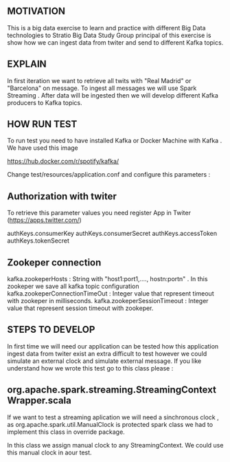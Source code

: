 ## MOTIVATION

 This is a big data exercise to learn and practice with different Big Data technologies to Stratio Big Data Study Group
 principal of this exercise is show how we can ingest data from twiter and send to different Kafka topics.
 

## EXPLAIN
 
 In first iteration we want to retrieve all twits with "Real Madrid" or "Barcelona" on message. To ingest all messages
 we will use Spark Streaming . After data will be ingested then we will develop different Kafka producers to Kafka 
 topics.
 
## HOW RUN TEST 
 
 To run test you need to have installed Kafka or Docker Machine with Kafka . We have used this image
 
 https://hub.docker.com/r/spotify/kafka/
 
 Change test/resources/application.conf and configure this parameters :
 
 **Authorization with twiter**
 -------------------------------
 
 To retrieve this parameter values you need register App in Twiter (https://apps.twitter.com/)
 
 authKeys.consumerKey
 authKeys.consumerSecret
 authKeys.accessToken
 authKeys.tokenSecret

 **Zookeper connection**
 -----------------------------
 
 kafka.zookeperHosts : String with "host1:port1,...., hostn:portn" . In this zookeper we save all kafka topic configuration
 kafka.zookeperConnectionTimeOut : Integer value that represent timeout with zookeper in milliseconds.
 kafka.zookeperSessionTimeout : Integer value that represent session timeout with zookeper.
 
 

## STEPS TO DEVELOP

 In first time we will need our application can be tested how this application ingest data from twiter exist an extra 
 difficult to test however we could simulate an external clock and simulate external message. If you like understand how 
 we wrote this test go to this class please :
 
 **org.apache.spark.streaming.StreamingContextWrapper.scala**
 -------------------------------------------------------------------------------------
 
 If we want to test a streaming aplication we will need a sinchronous clock , as org.apache.spark.util.ManualClock is 
 protected spark class we had to implement this class in override package.
 
 In this class we assign manual clock to any StreamingContext. We could use this manual clock in aour test.
 

  
 